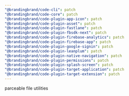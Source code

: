 ```yaml
---
"@brandingbrand/code-cli": patch
"@brandingbrand/code-core": patch
"@brandingbrand/code-plugin-app-icon": patch
"@brandingbrand/code-plugin-asset": patch
"@brandingbrand/code-plugin-fastlane": patch
"@brandingbrand/code-plugin-fbsdk-next": patch
"@brandingbrand/code-plugin-firebase-analytics": patch
"@brandingbrand/code-plugin-firebase-app": patch
"@brandingbrand/code-plugin-google-signin": patch
"@brandingbrand/code-plugin-leanplum": patch
"@brandingbrand/code-plugin-native-navigation": patch
"@brandingbrand/code-plugin-permissions": patch
"@brandingbrand/code-plugin-splash-screen": patch
"@brandingbrand/code-plugin-target-application": patch
"@brandingbrand/code-plugin-target-extension": patch
---
```


parceable file utilities
